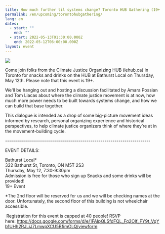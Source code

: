 ```yaml
---
title: How much further til systems change? Toronto HUB Gathering (19+ only)
permalink: /en/upcoming/torontohubgathering/
lang: en
dates:
  - start: ""
    end: ""
  - start: 2022-05-13T01:30:00.000Z
    end: 2022-05-12T06:00:00.000Z
layout: event
---
```

![](/media/email_1.png)



Come join folks from the Climate Justice Organizing HUB (lehub.ca) in Toronto for snacks and drinks on the HUB at Bathurst Local on Thursday, May 12th. Please note that this event is 19+.

We'll be hanging out and hosting a discussion facilitated by Amara Possian and Tom Liacas about where the climate justice movement is at now, how much more power needs to be built towards systems change, and how we can build that base together.

This dialogue is intended as a drop of some big-picture movement ideas informed by research, personal organizing experience and historical perspectives, to help climate justice organizers think of where they’re at in the movement-building cycle.

\-------------------------------------------------------------------------

EVENT DETAILS:

Bathurst Local*\
322 Bathurst St, Toronto, ON M5T 2S3\
Thursday, May 12, 7:30-9:30pm\
Admission is free for those who sign up Snacks and some drinks will be provided!\
19+ Event

\*The 2nd floor will be reserved for us and we will be checking names at the door. Unfortunately, the second floor of this building is not wheelchair accessible.

 Registration for this event is capped at 40 people! RSVP here: [](https://docs.google.com/forms/d/e/1FAIpQLSfdFQL_Fq2OIf_FY9t_VqYb1UHh2RJLjJ7LmwpXCU5BfimOLQ/viewform?fbclid=IwAR08Ym5Kzy7emEq5VgjaATzIMFa1AlsGdbd-CDrhDA5u37c1an8gWMpLIVM)<https://docs.google.com/forms/d/e/1FAIpQLSfdFQL_Fq2OIf_FY9t_VqYb1UHh2RJLjJ7LmwpXCU5BfimOLQ/viewform>